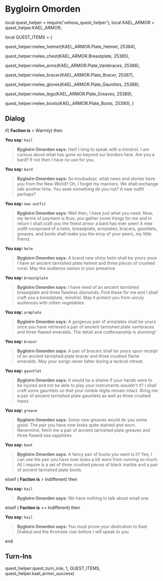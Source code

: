 # Bygloirn Omorden


local quest_helper = require('velious_quest_helper');
local KAEL_ARMOR = quest_helper.KAEL_ARMOR;

local QUEST_ITEMS = {

quest_helper:melee_helmet(KAEL_ARMOR.Plate_Helmet, 25384), 

quest_helper:melee_chest(KAEL_ARMOR.Breastplate, 25385), 

quest_helper:melee_arms(KAEL_ARMOR.Plate_Vambraces, 25386), 

quest_helper:melee_bracer(KAEL_ARMOR.Plate_Bracer, 25387), 

quest_helper:melee_gloves(KAEL_ARMOR.Plate_Gauntlets, 25388), 

quest_helper:melee_legs(KAEL_ARMOR.Plate_Greaves, 25389), 

quest_helper:melee_boots(KAEL_ARMOR.Plate_Boots, 25390), 
}

## Dialog

if( **Faction is** > Warmly) then 


**You say:** `hail`




>**Bygloirn Omorden says:** Hail! I long to speak with a minstrel. I am curious about what has gone on beyond our borders here. Are you a bard? If not then I have no use for you.


**You say:** `bard`




>**Bygloirn Omorden says:** So troubadour, what news and stories have you from the New World? Oh, I forget my manners. We shall exchange talk another time. You seek something do you not? A new outfit perhaps?


**You say:** `new outfit`




>**Bygloirn Omorden says:** Well then, I have just what you need. Now, my terms of payment is thus, you gather some things for me and in return I shall craft you the finest armor a bard has ever seen! A new outfit comprised of a helm, breastplate, armplates, bracers, gauntlets, greaves, and boots shall make you the envy of your peers, my little friend.


**You say:** `helm`




>**Bygloirn Omorden says:** A brand new shiny helm shall be yours once I have an ancient tarnished plate helmet and three pieces of crushed coral. May the audience swoon in your presence.


**You say:** `breastplate`




>**Bygloirn Omorden says:** I have need of an ancient tarnished breastplate and three flawless diamonds. Find these for me and I shall craft you a breastplate, minstrel. May it protect you from unruly audiences with rotten vegetables.


**You say:** `armplate`




>**Bygloirn Omorden says:** A gorgeous pair of armplates shall be yours once you have retrieved a pair of ancient tarnished plate vambraces and three flawed emeralds. The detail and craftsmanship is stunning!


**You say:** `bracer`




>**Bygloirn Omorden says:** A pair of bracers shall be yours upon receipt of an ancient tarnished plate bracer and three crushed flame emeralds. May your songs never falter during a tactical retreat.


**You say:** `gauntlet`




>**Bygloirn Omorden says:** It would be a shame if your hands were to be injured and not be able to play your instruments wouldn't it? I shall craft some gauntlets so that your nimble digits remain intact. Bring me a pair of ancient tarnished plate gauntlets as well as three crushed topaz.


**You say:** `greave`




>**Bygloirn Omorden says:** Some new greaves would do you some good. The pair you have now looks quite stained and worn. Nevermind, fetch me a pair of ancient tarnished plate greaves and three flawed sea sapphires.


**You say:** `boot`




>**Bygloirn Omorden says:** A fancy pair of boots you want is it? Yes, I can see the pair you have now looks a bit worn from running so much. All I require is a set of three crushed pieces of black marble and a pair of ancient tarnished plate boots.


elseif ( **Faction is** > Indifferent) then 


**You say:** `hail`




>**Bygloirn Omorden says:** We have nothing to talk about small one.


elseif ( **Faction is** <= Indifferent) then


**You say:** `hail`




>**Bygloirn Omorden says:** You must prove your dedication to Kael Drakkal and the Kromzek clan before I will speak to you.

end

## Turn-Ins

quest_helper:quest_turn_in(e, 1, QUEST_ITEMS, quest_helper.kael_armor_success) 